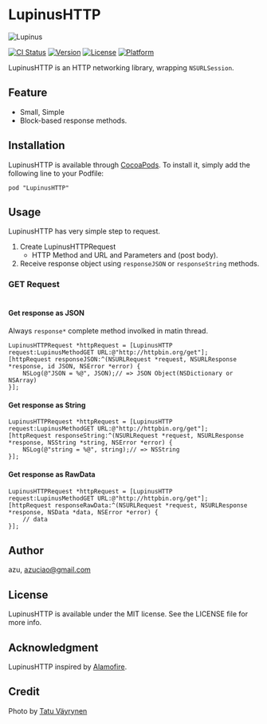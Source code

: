 # LupinusHTTP

![Lupinus](http://monosnap.com/image/pg8v9Wa1IkBbjB9jUioE0YABMe8C41.png)

[![CI Status](http://img.shields.io/travis/azu/LupinusHTTP.svg?style=flat)](https://travis-ci.org/azu/LupinusHTTP)
[![Version](https://img.shields.io/cocoapods/v/LupinusHTTP.svg?style=flat)](http://cocoadocs.org/docsets/LupinusHTTP)
[![License](https://img.shields.io/cocoapods/l/LupinusHTTP.svg?style=flat)](http://cocoadocs.org/docsets/LupinusHTTP)
[![Platform](https://img.shields.io/cocoapods/p/LupinusHTTP.svg?style=flat)](http://cocoadocs.org/docsets/LupinusHTTP)

LupinusHTTP is an HTTP networking library, wrapping `NSURLSession`.

## Feature

- Small, Simple
- Block-based response methods.

## Installation

LupinusHTTP is available through [CocoaPods](http://cocoapods.org). To install
it, simply add the following line to your Podfile:

    pod "LupinusHTTP"

## Usage

LupinusHTTP has very simple step to request.

1. Create LupinusHTTPRequest
    * HTTP Method and URL and Parameters and (post body).
2. Receive response object using `responseJSON` or `responseString` methods.


### GET Request

####

```objc

```

#### Get response as JSON

Always `response*` complete method involked in matin thread.

```objc
LupinusHTTPRequest *httpRequest = [LupinusHTTP request:LupinusMethodGET URL:@"http://httpbin.org/get"];
[httpRequest responseJSON:^(NSURLRequest *request, NSURLResponse *response, id JSON, NSError *error) {
    NSLog(@"JSON = %@", JSON);// => JSON Object(NSDictionary or NSArray)
}];
```

#### Get response as String

```objc
LupinusHTTPRequest *httpRequest = [LupinusHTTP request:LupinusMethodGET URL:@"http://httpbin.org/get"];
[httpRequest responseString:^(NSURLRequest *request, NSURLResponse *response, NSString *string, NSError *error) {
    NSLog(@"string = %@", string);// => NSString 
}];
```


#### Get response as RawData

```objc
LupinusHTTPRequest *httpRequest = [LupinusHTTP request:LupinusMethodGET URL:@"http://httpbin.org/get"];
[httpRequest responseRawData:^(NSURLRequest *request, NSURLResponse *response, NSData *data, NSError *error) {
    // data
}];
```



## Author

azu, azuciao@gmail.com

## License

LupinusHTTP is available under the MIT license. See the LICENSE file for more info.

## Acknowledgment

LupinusHTTP inspired by [Alamofire](https://github.com/Alamofire/Alamofire "Alamofire").

## Credit

Photo by <a href="http://500px.com/photo/76029573" target="_blank">Tatu Väyrynen</a>